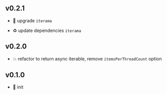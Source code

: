 ## v0.2.1

* 🐞 upgrade `iterama`

* ♻️ update dependencies `iterama`

## v0.2.0

* 💥 refactor to return async iterable, remove `itemsPerThreadCount` option

## v0.1.0

* 🐣 init
